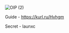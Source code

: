 ![OIP (2)](https://github.com/pwnept/effective-guide/assets/34002935/1b6f1372-ec80-473f-b25a-20f1b493a550)

Guide - https://kurl.ru/Hvhgm

Secret - launxc

